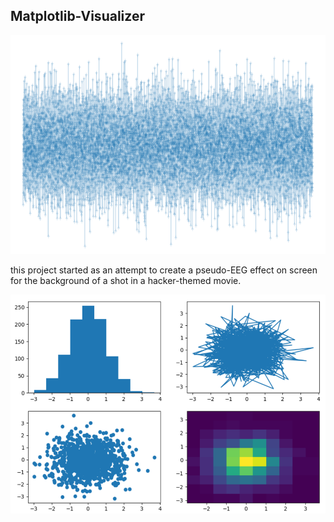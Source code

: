 <h2>Matplotlib-Visualizer</h2>

<img src="https://raw.githubusercontent.com/gregoryclayton/experiments/main/matplotlib-visualizer/images/matplotlib2.png" style="height:350px;">
  
  <p>this project started as an attempt to create a pseudo-EEG effect on screen <br>
    for the background of a shot in a hacker-themed movie.<br></P>
    
<img src="https://raw.githubusercontent.com/gregoryclayton/experiments/main/matplotlib-visualizer/images/matplotlib1.png" style="height:350px;">

